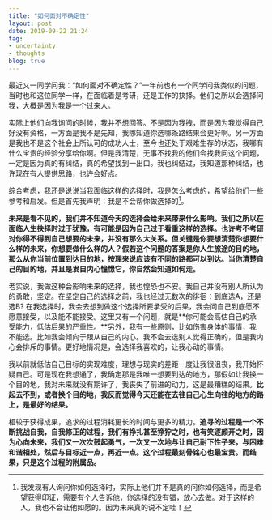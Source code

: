```yaml
---
title: "如何面对不确定性"
layout: post
date: 2019-09-22 21:24
tag:
- uncertainty
- thoughts
blog: true
---
```


最近又一同学问我：“如何面对不确定性？”一年前也有一个同学问我类似的问题，当时也和这位同学一样，在面临着是考研，还是工作的抉择。他们之所以会选择问我，大概是因为我是一个过来人。

实际上他们向我询问的时候，我并不想回答。不是因为我拽，而是因为我觉得自己好没有资格，一方面是我不是先知，我哪知道你选哪条路结果会更好啊。另一方面是我也不是这个社会上所认可的成功人士，至今也还处于艰难生存的状态，我哪有什么宝贵的经验分享给你啊。但是我清楚，无事不找我的他们会找我问这个问题，一定是因为真的有纠结，真的希望找到一出口。我也纠结过，我知道那种纠结，也许现在有人提供思路，也许会好点。

综合考虑，我还是说说当我面临这样的选择时，我是怎么考虑的，希望给他们一些参考和启发。但是首先我声明：我是不会帮你做选择的[^1]。

**未来是看不见的，我们并不知道今天的选择会给未来带来什么影响。我们之所以在面临人生抉择时过于犹豫，有可能是因为自己过于看重这样的选择。也许考不考研对你得不得到自己想要的未来，并没有那么大关系。但关键是你要想清楚你想要什么样的未来，你想要做什么样的人？假若这个问题的答案是你人生旅途的目的地，那么从你当前位置到达目的地，按理来说应该有不同的路都可以到达。当你清楚自己的目的地，并且是发自内心憧憬它，你自然会知道如何走。**

老实说，我做这种会影响未来的选择，我也惶恐也不安。我自己并没有别人所认为的勇敢，坚定。在坚定自己的选择之前，我也经过无数次的徘徊：到底选A，还是选B?  在我选择时，我会去想到做这个选择所要承受的后果，我会问自己到底愿不愿意接受，以及能不能接受。这里又有一个问题，就是**你可能会高估自己的承受能力，低估后果的严重性。**另外，我有一些原则，比如伤害身体的事情，我不能选。比如我会倾向于跟从自己的内心。我不会去选别人觉得正确的，但是我内心会排斥的事情。更好地情况是，会选择我喜欢的，让我心动的事情。

我以前就低估自己目标的实现难度，理想与现实的差距一度让我很沮丧，我开始怀疑自己。可是现在我想通了，我确定那是我唯一想要到达的地方，那假如让我换一个目的地，我对未来就没有期许了，我丧失了前进的动力，这是最糟糕的结果。**比起去不到，或者换个目的地，我反而觉得今天还能在去往自己心生向往的地方的路上，是最好的结果。**

相较于获得成果，追求的过程消耗更长的时间与更多的精力。**追寻的过程是一个不断挑战自我，自我修正的过程，我们有挣扎甚至狰狞之时，也有笑逐颜开之时，因为心向未来，我们又一次次鼓起勇气，一次又一次地与让自己耐下性子来，与困难和谐相处，然后与目标近一点，再近一点。这个过程最刻骨铭心也最宝贵。而结果，只是这个过程的附属品。**

[^1]: 我发现有人询问你如何选择时，实际上他们并不是真的问你如何选择，而是希望获得印证，需要有个人告诉他，你选择的没有错，放心去做。对于这样的人，我也不会让他如愿的。因为未来真的说不定哇！


